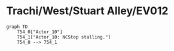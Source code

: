 # Trachi/West/Stuart Alley/EV012


```mermaid
graph TD
    754_0["Actor_10"]
    754_1["Actor_10: NCStop stalling."]
    754_0 --> 754_1
```